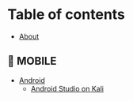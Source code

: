 # Table of contents

* [About](README.md)

## 📱 MOBILE

* [Android](mobile/android/README.md)
  * [Android Studio on Kali](mobile/android/android-studio-on-kali.md)
